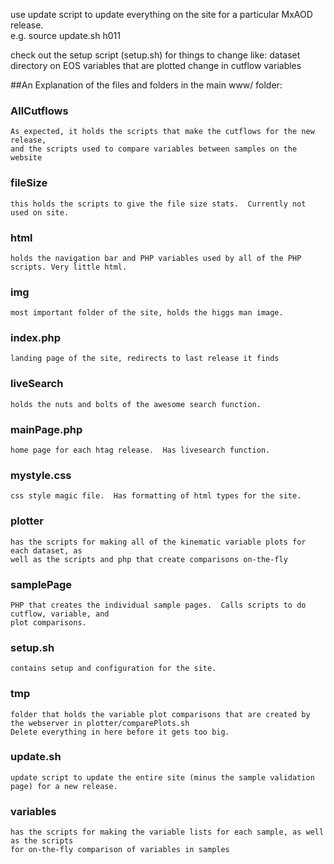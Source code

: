 use update script to update everything on the site for a particular MxAOD release.  
e.g. source update.sh h011

check out the setup script (setup.sh) for things to change like:
  dataset directory on EOS
  variables that are plotted
  change in cutflow variables

##An Explanation of the files and folders in the main www/ folder:

###  AllCutflows
    As expected, it holds the scripts that make the cutflows for the new release,
    and the scripts used to compare variables between samples on the website

###  fileSize
    this holds the scripts to give the file size stats.  Currently not used on site.

###  html
    holds the navigation bar and PHP variables used by all of the PHP scripts. Very little html.

###  img
    most important folder of the site, holds the higgs man image.

###  index.php
    landing page of the site, redirects to last release it finds

###  liveSearch
    holds the nuts and bolts of the awesome search function.

###  mainPage.php
    home page for each htag release.  Has livesearch function.

###  mystyle.css
    css style magic file.  Has formatting of html types for the site.

###  plotter
    has the scripts for making all of the kinematic variable plots for each dataset, as
    well as the scripts and php that create comparisons on-the-fly

###  samplePage
    PHP that creates the individual sample pages.  Calls scripts to do cutflow, variable, and
    plot comparisons.

###  setup.sh
    contains setup and configuration for the site.

###  tmp
    folder that holds the variable plot comparisons that are created by the webserver in plotter/comparePlots.sh
    Delete everything in here before it gets too big.

###  update.sh
    update script to update the entire site (minus the sample validation page) for a new release.

###  variables
    has the scripts for making the variable lists for each sample, as well as the scripts
    for on-the-fly comparison of variables in samples
